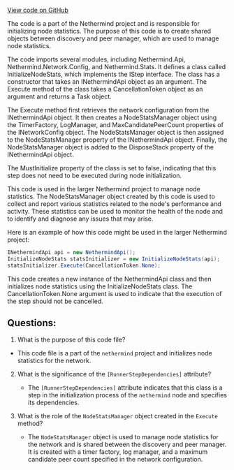 [View code on GitHub](https://github.com/nethermindeth/nethermind/Nethermind.Init/Steps/InitializeNodeStats.cs)

The code is a part of the Nethermind project and is responsible for initializing node statistics. The purpose of this code is to create shared objects between discovery and peer manager, which are used to manage node statistics. 

The code imports several modules, including Nethermind.Api, Nethermind.Network.Config, and Nethermind.Stats. It defines a class called InitializeNodeStats, which implements the IStep interface. The class has a constructor that takes an INethermindApi object as an argument. The Execute method of the class takes a CancellationToken object as an argument and returns a Task object. 

The Execute method first retrieves the network configuration from the INethermindApi object. It then creates a NodeStatsManager object using the TimerFactory, LogManager, and MaxCandidatePeerCount properties of the INetworkConfig object. The NodeStatsManager object is then assigned to the NodeStatsManager property of the INethermindApi object. Finally, the NodeStatsManager object is added to the DisposeStack property of the INethermindApi object. 

The MustInitialize property of the class is set to false, indicating that this step does not need to be executed during node initialization. 

This code is used in the larger Nethermind project to manage node statistics. The NodeStatsManager object created by this code is used to collect and report various statistics related to the node's performance and activity. These statistics can be used to monitor the health of the node and to identify and diagnose any issues that may arise. 

Here is an example of how this code might be used in the larger Nethermind project:

```csharp
INethermindApi api = new NethermindApi();
InitializeNodeStats statsInitializer = new InitializeNodeStats(api);
statsInitializer.Execute(CancellationToken.None);
```

This code creates a new instance of the NethermindApi class and then initializes node statistics using the InitializeNodeStats class. The CancellationToken.None argument is used to indicate that the execution of the step should not be cancelled.
## Questions: 
 1. What is the purpose of this code file?
   - This code file is a part of the `nethermind` project and initializes node statistics for the network.

2. What is the significance of the `[RunnerStepDependencies]` attribute?
   - The `[RunnerStepDependencies]` attribute indicates that this class is a step in the initialization process of the `nethermind` node and specifies its dependencies.

3. What is the role of the `NodeStatsManager` object created in the `Execute` method?
   - The `NodeStatsManager` object is used to manage node statistics for the network and is shared between the discovery and peer manager. It is created with a timer factory, log manager, and a maximum candidate peer count specified in the network configuration.